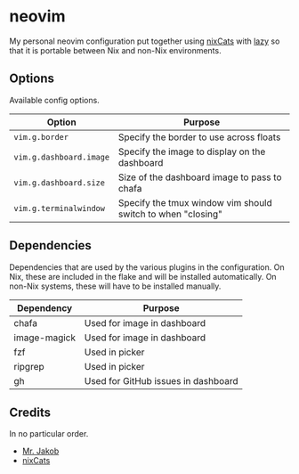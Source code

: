 # neovim

My personal neovim configuration put together using
[nixCats](https://nixcats.org)
with
[lazy](https://lazy.folke.io)
so that it is portable between Nix and non-Nix environments.

## Options

Available config options.

| Option                  | Purpose                                                     |
| ----------------------- | ----------------------------------------------------------- |
| `vim.g.border`          | Specify the border to use across floats                     |
| `vim.g.dashboard.image` | Specify the image to display on the dashboard               |
| `vim.g.dashboard.size`  | Size of the dashboard image to pass to chafa                |
| `vim.g.terminalwindow`  | Specify the tmux window vim should switch to when "closing" |


## Dependencies

Dependencies that are used by the various plugins in the configuration. On Nix, these are included
in the flake and will be installed automatically. On non-Nix systems, these will have to be
installed manually.

| Dependency   | Purpose                             |
| ------------ | ----------------------------------- |
| chafa        | Used for image in dashboard         |
| image-magick | Used for image in dashboard         |
| fzf          | Used in picker                      |
| ripgrep      | Used in picker                      |
| gh           | Used for GitHub issues in dashboard |

## Credits

In no particular order.

- [Mr. Jakob](https://www.youtube.com/@MrJakob)
- [nixCats](https://nixcats.org)
